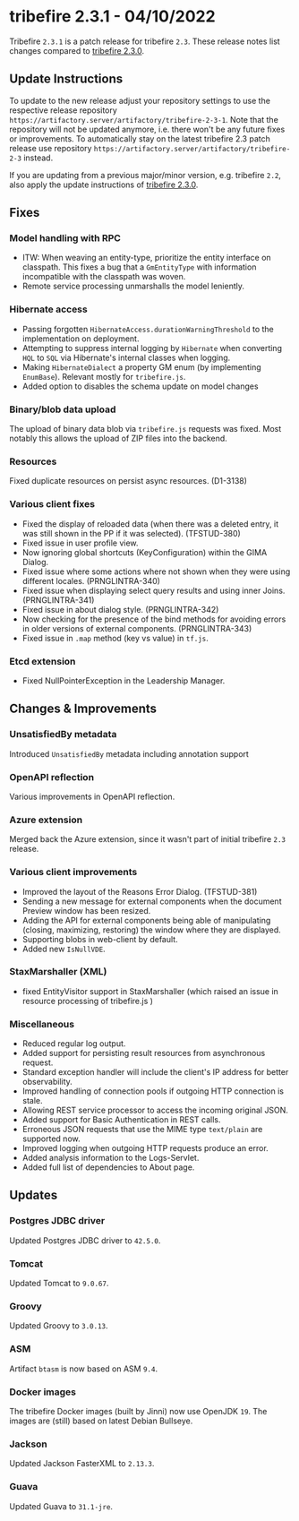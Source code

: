 # tribefire 2.3.1 - 04/10/2022
Tribefire `2.3.1` is a patch release for tribefire `2.3`. These release notes list changes compared to [tribefire 2.3.0](release_tribefire-2.3.0.html).

## Update Instructions
To update to the new release adjust your repository settings to use the respective release repository `https://artifactory.server/artifactory/tribefire-2-3-1`. Note that the repository will not be updated anymore, i.e. there won't be any future fixes or improvements. To automatically stay on the latest tribefire 2.3 patch release use repository `https://artifactory.server/artifactory/tribefire-2-3` instead.

If you are updating from a previous major/minor version, e.g. tribefire `2.2`, also apply the update instructions of [tribefire 2.3.0](release_tribefire-2.3.0.html).

## Fixes

### Model handling with RPC
* ITW: When weaving an entity-type, prioritize the entity interface on classpath. This fixes a bug that a `GmEntityType` with information incompatible with the classpath was woven.
* Remote service processing unmarshalls the model leniently.

### Hibernate access
* Passing forgotten `HibernateAccess.durationWarningThreshold` to the implementation on deployment.
* Attempting to suppress internal logging by `Hibernate` when converting `HQL` to `SQL` via Hibernate's internal classes when logging.
* Making `HibernateDialect` a property GM enum (by implementing `EnumBase`). Relevant mostly for `tribefire.js`.
* Added option to disables the schema update on model changes

### Binary/blob data upload
The upload of binary data blob via `tribefire.js` requests was fixed. Most notably this allows the upload of ZIP files into the backend.

### Resources
Fixed duplicate resources on persist async resources. (D1-3138)

### Various client fixes
* Fixed the display of reloaded data (when there was a deleted entry, it was still shown in the PP if it was selected). (TFSTUD-380)
* Fixed issue in user profile view.
* Now ignoring global shortcuts (KeyConfiguration) within the GIMA Dialog.
* Fixed issue where some actions where not shown when they were using different locales. (PRNGLINTRA-340)
* Fixed issue when displaying select query results and using inner Joins. (PRNGLINTRA-341)
* Fixed issue in about dialog style. (PRNGLINTRA-342)
* Now checking for the presence of the bind methods for avoiding errors in older versions of external components. (PRNGLINTRA-343)
* Fixed issue in `.map` method (key vs value) in `tf.js`.

### Etcd extension
* Fixed NullPointerException in the Leadership Manager.

## Changes & Improvements

### UnsatisfiedBy metadata
Introduced `UnsatisfiedBy` metadata including annotation support

### OpenAPI reflection
Various improvements in OpenAPI reflection.

### Azure extension
Merged back the Azure extension, since it wasn't part of initial tribefire `2.3` release.

### Various client improvements
* Improved the layout of the Reasons Error Dialog. (TFSTUD-381)
* Sending a new message for external components when the document Preview window has been resized.
* Adding the API for external components being able of manipulating (closing, maximizing, restoring) the window where they are displayed.
* Supporting blobs in web-client by default.
* Added new `IsNullVDE`.

### StaxMarshaller (XML)
* fixed EntityVisitor support in StaxMarshaller (which raised an issue in resource processing of tribefire.js )

### Miscellaneous
* Reduced regular log output.
* Added support for persisting result resources from asynchronous request.
* Standard exception handler will include the client's IP address for better observability.
* Improved handling of connection pools if outgoing HTTP connection is stale.
* Allowing REST service processor to access the incoming original JSON.
* Added support for Basic Authentication in REST calls.
* Erroneous JSON requests that use the MIME type `text/plain` are supported now.
* Improved logging when outgoing HTTP requests produce an error.
* Added analysis information to the Logs-Servlet.
* Added full list of dependencies to About page.

## Updates

### Postgres JDBC driver
Updated Postgres JDBC driver to `42.5.0`.

### Tomcat
Updated Tomcat to `9.0.67`.

### Groovy
Updated Groovy to `3.0.13`.

### ASM
Artifact `btasm` is now based on ASM `9.4`.

### Docker images
The tribefire Docker images (built by Jinni) now use OpenJDK `19`. The images are (still) based on latest Debian Bullseye.

### Jackson
Updated Jackson FasterXML to `2.13.3`.

### Guava
Updated Guava to `31.1-jre`.
